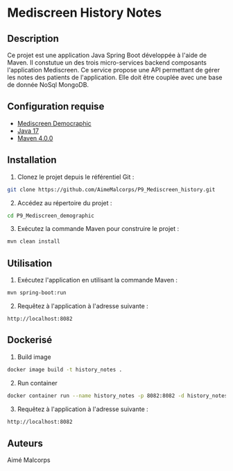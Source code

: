 # Mediscreen History Notes

## Description
Ce projet est une application Java Spring Boot développée à l'aide de Maven. Il constutue un des trois micro-services backend composants l'application Mediscreen. Ce service propose une API permettant de gérer les notes des patients de l'application. Elle doit être couplée avec une base de donnée NoSql MongoDB.

## Configuration requise

- [Mediscreen Democraphic](https://github.com/AimeMalcorps/P9_Mediscreen_demographic/tree/DEV)
- [Java 17](https://www.oracle.com/java/technologies/javase/jdk17-archive-downloads.html)
- [Maven 4.0.0](https://maven.apache.org/download.cgi)

## Installation

1. Clonez le projet depuis le référentiel Git :

``` bash
git clone https://github.com/AimeMalcorps/P9_Mediscreen_history.git
```

2. Accédez au répertoire du projet :

``` bash
cd P9_Mediscreen_demographic
```

3. Exécutez la commande Maven pour construire le projet :

``` bash
mvn clean install
```

## Utilisation

1. Exécutez l'application en utilisant la commande Maven :

``` bash
mvn spring-boot:run
```

2. Requêtez à l'application à l'adresse suivante :

```
http://localhost:8082
```

## Dockerisé

1. Build image

```bash
docker image build -t history_notes .
```

2. Run container

```bash
docker container run --name history_notes -p 8082:8082 -d history_notes
```

3. Requêtez à l'application à l'adresse suivante :

```bash
http://localhost:8082
```

## Auteurs
Aimé Malcorps
